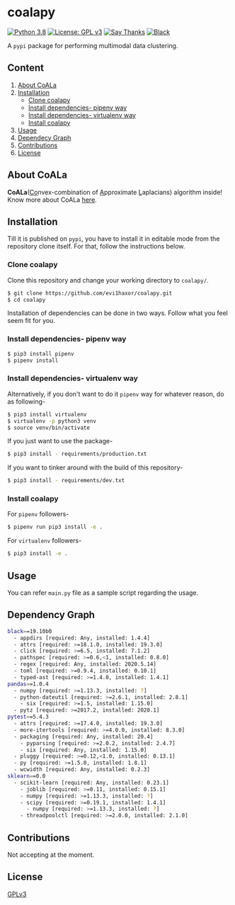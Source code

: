 # coalapy
[![Python 3.8](https://img.shields.io/badge/python-3.8-blue.svg)](https://www.python.org/downloads/release/python-383/) [![License: GPL v3](https://img.shields.io/badge/License-GPLv3-blue.svg)](https://www.gnu.org/licenses/gpl-3.0) [![Say Thanks](https://img.shields.io/badge/Say%20Thanks-!-1EAEDB.svg)](https://saythanks.io/to/architdwivedi.off%40gmail.com) [![Black](https://img.shields.io/badge/code%20style-black-000000.svg)](https://github.com/psf/black)

A `pypi` package for performing multimodal data clustering.

## Content
1. [About CoALa](#about-coala)
2. [Installation](#installation)
    - [Clone coalapy](#clone-coalapy)
    - [Install dependencies- pipenv way](#install-dependencies--pipenv-way)
    - [Install dependencies- virtualenv way](#install-dependencies--virtualenv-way)
    - [Install coalapy](#install-coalapy)
3. [Usage](#usage)
4. [Dependecy Graph](#dependency-graph)
5. [Contributions](#contributions)
6. [License](#license)

## About CoALa

**CoALa**(<ins>Co</ins>nvex-combination of <ins>A</ins>pproximate <ins>L</ins>aplacians) algorithm inside!
Know more about CoALa [here](https://www.google.com/url?sa=t&rct=j&q=&esrc=s&source=web&cd=&cad=rja&uact=8&ved=2ahUKEwjVr9TXhOjpAhWQXCsKHYHNDGMQFjABegQIARAB&url=https%3A%2F%2Fwww.ncbi.nlm.nih.gov%2Fpubmed%2F31603770&usg=AOvVaw2WCVqw4fcaxMLQHn6ub7_b).

## Installation
Till it is published on `pypi`, you have to install it in editable mode from the repository clone itself. For that, follow the instructions below.

### Clone coalapy
Clone this repository and change your working directory to `coalapy/`.
```bash
$ git clone https://github.com/evi1haxor/coalapy.git
$ cd coalapy
```
Installation of dependencies can be done in two ways. Follow what you feel seem fit for you.

### Install dependencies- pipenv way
```bash
$ pip3 install pipenv
$ pipenv install
```
### Install dependencies- virtualenv way
Alternatively, if you don't want to do it `pipenv` way for whatever reason, do as following-
```bash
$ pip3 install virtualenv
$ virtualenv -p python3 venv
$ source venv/bin/activate
```
If you just want to use the package-
```bash
$ pip3 install - requirements/production.txt
```
If you want to tinker around with the build of this repository-
```bash
$ pip3 install - requirements/dev.txt
```
### Install coalapy 
For `pipenv` followers-
```bash
$ pipenv run pip3 install -e .
```
For `virtualenv` followers-
```bash
$ pip3 install -e .
```

## Usage
You can refer `main.py` file as a sample script regarding the usage. 

## Dependency Graph
```bash
black==19.10b0
  - appdirs [required: Any, installed: 1.4.4]
  - attrs [required: >=18.1.0, installed: 19.3.0]
  - click [required: >=6.5, installed: 7.1.2]
  - pathspec [required: >=0.6,<1, installed: 0.8.0]
  - regex [required: Any, installed: 2020.5.14]
  - toml [required: >=0.9.4, installed: 0.10.1]
  - typed-ast [required: >=1.4.0, installed: 1.4.1]
pandas==1.0.4
  - numpy [required: >=1.13.3, installed: ?]
  - python-dateutil [required: >=2.6.1, installed: 2.8.1]
    - six [required: >=1.5, installed: 1.15.0]
  - pytz [required: >=2017.2, installed: 2020.1]
pytest==5.4.3
  - attrs [required: >=17.4.0, installed: 19.3.0]
  - more-itertools [required: >=4.0.0, installed: 8.3.0]
  - packaging [required: Any, installed: 20.4]
    - pyparsing [required: >=2.0.2, installed: 2.4.7]
    - six [required: Any, installed: 1.15.0]
  - pluggy [required: >=0.12,<1.0, installed: 0.13.1]
  - py [required: >=1.5.0, installed: 1.8.1]
  - wcwidth [required: Any, installed: 0.2.3]
sklearn==0.0
  - scikit-learn [required: Any, installed: 0.23.1]
    - joblib [required: >=0.11, installed: 0.15.1]
    - numpy [required: >=1.13.3, installed: ?]
    - scipy [required: >=0.19.1, installed: 1.4.1]
      - numpy [required: >=1.13.3, installed: ?]
    - threadpoolctl [required: >=2.0.0, installed: 2.1.0]
```

## Contributions
Not accepting at the moment.

## License
[GPLv3](https://www.gnu.org/licenses/gpl-3.0)